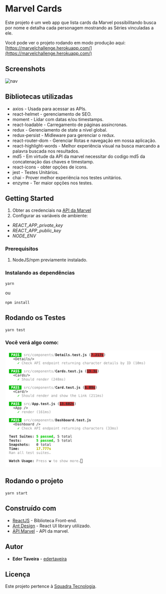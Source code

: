 # Marvel Cards

Este projeto é um web app que lista cards da Marvel possibilitando busca por nome e detalha cada personagem mostrando as Séries vinculadas a ele.

Você pode ver o projeto rodando em modo produção aqui: [https://marvelchallenge.herokuapp.com/](https://marvelchallenge.herokuapp.com/)

## Screenshots
![nav](./docs/nav.gif)

## Bibliotecas utilizadas

- axios - Usada para acessar as APIs.
- react-helmet - gerenciamento de SEO.
- moment - Lidar com datas e/ou timestamps.
- react-loadable - Carregamento de páginas assincronas.
- redux - Gerenciamento de state a nível global.
- redux-persist - Midleware para gerenciar o redux.
- react-router-dom - Gerenciar Rotas e navegação em nossa aplicação.
- react-highlight-words - Melhor experiência visual na busca marcando a palavra buscada nos resultados.
- md5 - Em virtude da API da marvel necessitar do codigo md5 da concatenação das chaves e timestamp.
- react-icons - obter opções de icons.
- jest - Testes Unitários.
- chai - Prover melhor experiência nos testes unitários.
- enzyme - Ter maior opções nos testes.

## Getting Started

1. Obter as credenciais na [API da Marvel](https://developer.marvel.com/documentation/getting_started)
2. Configurar as variáveis de ambiente:

- _REACT_APP_private_key_
- _REACT_APP_public_key_
- _NODE_ENV_

### Prerequisitos

1. NodeJS/npm previamente instalado.

### Instalando as dependências

```
yarn
```

ou

```
npm install
```

## Rodando os Testes

```
yarn test
```
### Você verá algo como:

![testes](./docs/testes.png)

## Rodando o projeto

```
yarn start
```

## Construído com

- [ReactJS](https://pt-br.reactjs.org/) - Biblioteca Front-end.
- [Ant Design](https://ant.design/) - React UI library utilizado.
- [API Marvel](https://developer.marvel.com/docs) - API da marvel.

## Autor

- **Eder Taveira** - [edertaveira](https://github.com/edertaveira)

## Licença

Este projeto pertence à [Squadra Tecnologia](https://www.squadra.com.br/).
